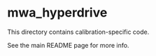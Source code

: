 # mwa_hyperdrive

This directory contains calibration-specific code.

See the main README page for more info.
